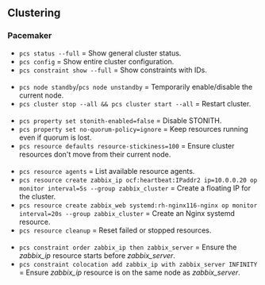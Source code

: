 
## Clustering

### Pacemaker

- `pcs status --full` = Show general cluster status.
- `pcs config` = Show entire cluster configuration.
- `pcs constraint show --full` = Show constraints with IDs.
<br><br>
- `pcs node standby`/`pcs node unstandby` = Temporarily enable/disable the current node.
- `pcs cluster stop --all && pcs cluster start --all` = Restart cluster.
<br><br>
- `pcs property set stonith-enabled=false` = Disable STONITH.
- `pcs property set no-quorum-policy=ignore` = Keep resources running even if quorum is lost.
- `pcs resource defaults resource-stickiness=100` = Ensure cluster resources don't move from their current node.
<br><br>
- `pcs resource agents` = List available resource agents.
- `pcs resource create zabbix_ip ocf:heartbeat:IPaddr2 ip=10.0.0.20 op monitor interval=5s --group zabbix_cluster` = Create a floating IP for the cluster.
- `pcs resource create zabbix_web systemd:rh-nginx116-nginx op monitor interval=20s --group zabbix_cluster` = Create an Nginx systemd resource.
- `pcs resource cleanup` = Reset failed or stopped resources.
<br><br>
- `pcs constraint order zabbix_ip then zabbix_server` = Ensure the *zabbix_ip* resource starts before *zabbix_server*.
- `pcs constraint colocation add zabbix_ip with zabbix_server INFINITY` = Ensure *zabbix_ip* resource is on the same node as *zabbix_server*. 
